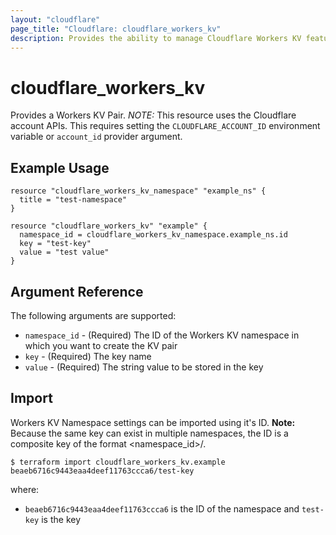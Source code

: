 ```yaml
---
layout: "cloudflare"
page_title: "Cloudflare: cloudflare_workers_kv"
description: Provides the ability to manage Cloudflare Workers KV features.
---
```


# cloudflare_workers_kv

Provides a Workers KV Pair. _NOTE:_ This resource uses the Cloudflare account APIs. This requires setting the `CLOUDFLARE_ACCOUNT_ID` environment variable or `account_id` provider argument.

## Example Usage

```hcl
resource "cloudflare_workers_kv_namespace" "example_ns" {
  title = "test-namespace"
}

resource "cloudflare_workers_kv" "example" {
  namespace_id = cloudflare_workers_kv_namespace.example_ns.id
  key = "test-key"
  value = "test value"
}
```

## Argument Reference

The following arguments are supported:

- `namespace_id` - (Required) The ID of the Workers KV namespace in which you want to create the KV pair
- `key` - (Required) The key name
- `value` - (Required) The string value to be stored in the key

## Import

Workers KV Namespace settings can be imported using it's ID. **Note:** Because the same key can exist in multiple namespaces, the ID is a composite key of the format <namespace_id>/<key>.

```
$ terraform import cloudflare_workers_kv.example beaeb6716c9443eaa4deef11763ccca6/test-key
```

where:

- `beaeb6716c9443eaa4deef11763ccca6` is the ID of the namespace and `test-key` is the key
